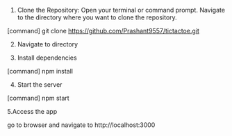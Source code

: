 1. Clone the Repository:
Open your terminal or command prompt.
Navigate to the directory where you want to clone the repository.

[command] git clone https://github.com/Prashant9557/tictactoe.git

2. Navigate to directory

3. Install dependencies

[command] npm install

4. Start the server

[command] npm start

5.Access the app

go to browser and navigate to http://localhost:3000
